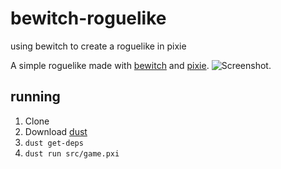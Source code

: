 # bewitch-roguelike
using bewitch to create a roguelike in pixie

A simple roguelike made with [bewitch](https://github.com/brycecovert/bewitch) and [pixie](https://github.com/pixie-lang/pixie).
![Screenshot](https://s3.amazonaws.com/www.brycecovertoperations.com/bewitch-roguelike.png).

## running

1. Clone
2. Download [dust](https://github.com/pixie-lang/dust)
3. ```dust get-deps```
4. ```dust run src/game.pxi```
